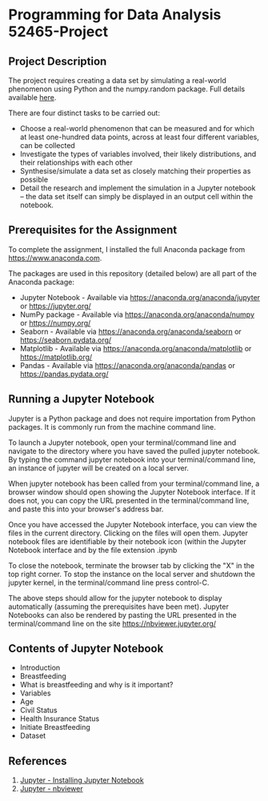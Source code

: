 # Programming for Data Analysis 52465-Project

## Project Description

The project requires creating a data set by simulating a real-world phenomenon using Python and the numpy.random package. 
Full details available [here](ProgDAProject.pdf).

There are four distinct tasks to be carried out:
* Choose a real-world phenomenon that can be measured and for which at least one-hundred data points, across at least four different variables, can be collected
* Investigate the types of variables involved, their likely distributions, and their relationships with each other
* Synthesise/simulate a data set as closely matching their properties as possible
* Detail the research and implement the simulation in a Jupyter notebook – the data set itself can simply be displayed in an output cell within the notebook.


## Prerequisites for the Assignment
To complete the assignment, I installed the full Anaconda package from https://www.anaconda.com.

The packages are used in this repository (detailed below) are all part of the Anaconda package:

- Jupyter Notebook - Available via https://anaconda.org/anaconda/jupyter or https://jupyter.org/
- NumPy package - Available via https://anaconda.org/anaconda/numpy or https://numpy.org/
- Seaborn - Available via https://anaconda.org/anaconda/seaborn or https://seaborn.pydata.org/
- Matplotlib - Available via https://anaconda.org/anaconda/matplotlib or https://matplotlib.org/
- Pandas - Available via https://anaconda.org/anaconda/pandas or https://pandas.pydata.org/

## Running a Jupyter Notebook
Jupyter is a Python package and does not require importation from Python packages. It is commonly run from the machine command line.

To launch a Jupyter notebook, open your terminal/command line and navigate to the directory where you have saved the pulled jupyter notebook. By typing the command jupyter notebook into your terminal/command line, an instance of jupyter will be created on a local server.

When jupyter notebook has been called from your terminal/command line, a browser window should open showing the Jupyter Notebook interface. If it does not, you can copy the URL presented in the terminal/command line, and paste this into your browser's address bar.

Once you have accessed the Jupyter Notebook interface, you can view the files in the current directory. Clicking on the files will open them. Jupyter notebook files are identifiable by their notebook icon (within the Jupyter Notebook interface and by the file extension .ipynb

To close the notebook, terminate the browser tab by clicking the "X" in the top right corner. To stop the instance on the local server and shutdown the jupyter kernel, in the terminal/command line press control-C.

The above steps should allow for the jupyter notebook to display automatically (assuming the prerequisites have been met). Jupyter Notebooks can also be rendered by pasting the URL presented in the terminal/command line on the site https://nbviewer.jupyter.org/ 

## Contents of Jupyter Notebook

- Introduction
 - Breastfeeding
  - What is breastfeeding and why is it important?
 - Variables
- Age
- Civil Status
- Health Insurance Status
- Initiate Breastfeeding
- Dataset


## References
1. [Jupyter - Installing Jupyter Notebook](https://jupyter.readthedocs.io/en/latest/install.html)
2. [Jupyter - nbviewer](https://nbviewer.jupyter.org/)
